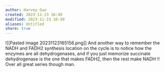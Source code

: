 ```yaml
---
author: Harvey Guo
created: 2023-11-23 16:49
modified: 2023-11-23 16:49
aliases: Untitled
share: true
---
```

![[Pasted image 20231123165156.png]]
And another way to remember the NADH and FADH2 synthesis location on the cycle is to notice how the enzymes are all dehydrogenases, and if you just memorize succinate dehydrogenase is the one that makes FADH2, then the rest make NADH !! Over all great series though man.
